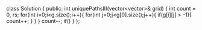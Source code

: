 class Solution {
public:
int uniquePathsIII(vector<vector<int>>& grid) {
int count = 0, rs;
for(int i=0;i<g.size();i++){
for(int j=0;j<g[0].size();j++){
if(g[i][j] > -1){
count++;
}
}
}
count--;
if()
}
};